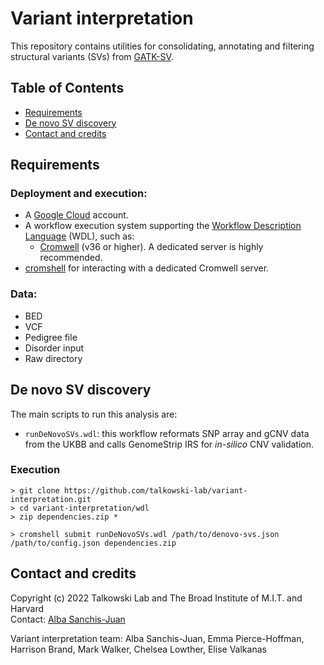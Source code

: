 # Variant interpretation

This repository contains utilities for consolidating, annotating and filtering structural variants (SVs) from [GATK-SV](https://github.com/broadinstitute/gatk-sv).

## Table of Contents
* [Requirements](#requirements)
* [De novo SV discovery](#denovo)
* [Contact and credits](#contact)

## <a name="requirements">Requirements</a>
### Deployment and execution:
* A [Google Cloud](https://cloud.google.com/) account.
* A workflow execution system supporting the [Workflow Description Language](https://openwdl.org/) (WDL), such as:
  * [Cromwell](https://github.com/broadinstitute/cromwell) (v36 or higher). A dedicated server is highly recommended.
* [cromshell](https://github.com/broadinstitute/cromshell) for interacting with a dedicated Cromwell server.

### Data:
* BED
* VCF
* Pedigree file
* Disorder input
* Raw directory

## <a name="denovo">De novo SV discovery</a>
The main scripts to run this analysis are:
* `runDeNovoSVs.wdl`: this workflow reformats SNP array and gCNV data from the UKBB and calls GenomeStrip IRS for <i>in-silico</i> CNV validation.    

### Execution

```
> git clone https://github.com/talkowski-lab/variant-interpretation.git
> cd variant-interpretation/wdl
> zip dependencies.zip *

> cromshell submit runDeNovoSVs.wdl /path/to/denovo-svs.json /path/to/config.json dependencies.zip
```

## <a name="contact">Contact and credits</a>

Copyright (c) 2022 Talkowski Lab and The Broad Institute of M.I.T. and Harvard  
Contact: [Alba Sanchis-Juan](mailto:asanchis-juan@mgh.harvard.edu)

Variant interpretation team: Alba Sanchis-Juan, Emma Pierce-Hoffman, Harrison Brand, Mark Walker, Chelsea Lowther, Elise Valkanas